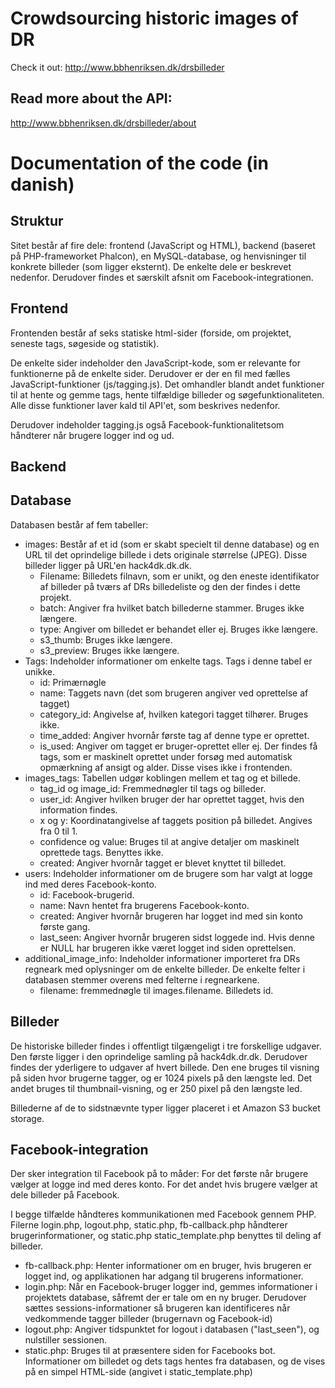 # Crowdsourcing historic images of DR

Check it out: http://www.bbhenriksen.dk/drsbilleder


## Read more about the API:

http://www.bbhenriksen.dk/drsbilleder/about

# Documentation of the code (in danish)
## Struktur
Sitet består af fire dele: frontend (JavaScript og HTML), backend (baseret på PHP-frameworket Phalcon), en MySQL-database, og henvisninger til konkrete billeder (som ligger eksternt).
De enkelte dele er beskrevet nedenfor. Derudover findes et særskilt afsnit om Facebook-integrationen.

## Frontend
Frontenden består af seks statiske html-sider (forside, om projektet, seneste tags, søgeside og statistik).

De enkelte sider indeholder den JavaScript-kode, som er relevante for funktionerne på de enkelte sider. Derudover er der en fil med fælles JavaScript-funktioner (js/tagging.js). Det omhandler blandt andet funktioner til at hente og gemme tags, hente tilfældige billeder og søgefunktionaliteten. Alle disse funktioner laver kald til API'et, som beskrives nedenfor.

Derudover indeholder tagging.js også Facebook-funktionalitetsom håndterer når brugere logger ind og ud.

## Backend


## Database
Databasen består af fem tabeller:
* images: Består af et id (som er skabt specielt til denne database) og en URL til det oprindelige billede i dets originale størrelse (JPEG). Disse billeder ligger på URL'en hack4dk.dk.dk.
    * Filename: Billedets filnavn, som er unikt, og den eneste identifikator af billeder på tværs af DRs billedeliste og den der findes i dette projekt.
    * batch: Angiver fra hvilket batch billederne stammer. Bruges ikke længere.
    * type: Angiver om billedet er behandet eller ej. Bruges ikke længere.
    * s3_thumb: Bruges ikke længere.
    * s3_preview: Bruges ikke længere.
* Tags: Indeholder informationer om enkelte tags. Tags i denne tabel er unikke.
    * id: Primærnøgle
    * name: Taggets navn (det som brugeren angiver ved oprettelse af tagget)
    * category_id: Angivelse af, hvilken kategori tagget tilhører. Bruges ikke.
    * time_added: Angiver hvornår første tag af denne type er oprettet.
    * is_used: Angiver om tagget er bruger-oprettet eller ej. Der findes få tags, som er maskinelt oprettet under forsøg med automatisk opmærkning af ansigt og alder. Disse vises ikke i frontenden.
* images_tags: Tabellen udgør koblingen mellem et tag og et billede.
    * tag_id og image_id: Fremmednøgler til tags og billeder.
    * user_id: Angiver hvilken bruger der har oprettet tagget, hvis den information findes.
    * x og y: Koordinatangivelse af taggets position på billedet. Angives fra 0 til 1.
    * confidence og value: Bruges til at angive detaljer om maskinelt oprettede tags. Benyttes ikke.
    * created: Angiver hvornår tagget er blevet knyttet til billedet.
* users: Indeholder informationer om de brugere som har valgt at logge ind med deres Facebook-konto.
    * id: Facebook-brugerid.
    * name: Navn hentet fra brugerens Facebook-konto.
    * created: Angiver hvornår brugeren har logget ind med sin konto første gang.
    * last_seen: Angiver hvornår brugeren sidst loggede ind. Hvis denne er NULL har brugeren ikke været logget ind siden oprettelsen.
* additional_image_info: Indeholder informationer importeret fra DRs regneark med oplysninger om de enkelte billeder. De enkelte felter i databasen stemmer overens med felterne i regnearkene.
    * filename: fremmednøgle til images.filename. Billedets id.

## Billeder
De historiske billeder findes i offentligt tilgængeligt i tre forskellige udgaver. Den første ligger i den oprindelige samling på hack4dk.dr.dk. Derudover findes der yderligere to udgaver af hvert billede. Den ene bruges til visning på siden hvor brugerne tagger, og er 1024 pixels på den længste led. Det andet bruges til thumbnail-visning, og er 250 pixel på den længste led.

Billederne af de to sidstnævnte typer ligger placeret i et Amazon S3 bucket storage.

## Facebook-integration
Der sker integration til Facebook på to måder: For det første når brugere vælger at logge ind med deres konto. For det andet hvis brugere vælger at dele billeder på Facebook.

I begge tilfælde håndteres kommunikationen med Facebook gennem PHP. Filerne login.php, logout.php, static.php, fb-callback.php håndterer brugerinformationer, og static.php static_template.php benyttes til deling af billeder.
   * fb-callback.php: Henter informationer om en bruger, hvis brugeren er logget ind, og applikationen har adgang til brugerens informationer.
   * login.php: Når en Facebook-bruger logger ind, gemmes informationer i projektets database, såfremt der er tale om en ny bruger. Derudover sættes sessions-informationer så brugeren kan identificeres når vedkommende tagger billeder (brugernavn og Facebook-id)
   * logout.php: Angiver tidspunktet for logout i databasen ("last_seen"), og nulstiller sessionen.
   * static.php: Bruges til at præsentere siden for Facebooks bot. Informationer om billedet og dets tags hentes fra databasen, og de vises på en simpel HTML-side (angivet i static_template.php)
